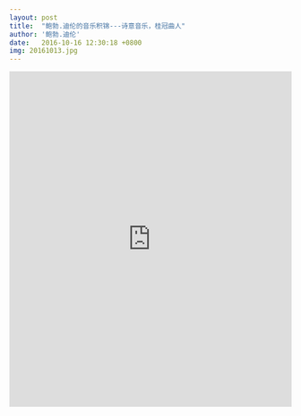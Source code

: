 ```yaml
---
layout: post
title:  "鲍勃.迪伦的音乐积锦---诗意音乐，桂冠曲人"
author: '鲍勃.迪伦'
date:   2016-10-16 12:30:18 +0800
img: 20161013.jpg
---
```

<iframe frameborder="0" src="http://music.163.com/outchain/player?type=1&id=1523167&auto=1&height=430" allowfullscreen style="width:100%;height:600px;"></iframe>




